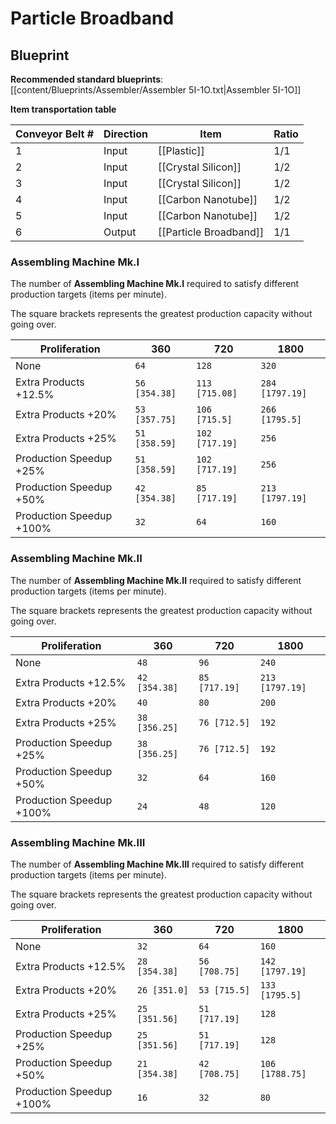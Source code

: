 # Particle Broadband

## Blueprint

**Recommended standard blueprints**: [[content/Blueprints/Assembler/Assembler 5I-1O.txt|Assembler 5I-1O]]

**Item transportation table**

| Conveyor Belt # | Direction | Item                   | Ratio |
| --------------- | --------- | ---------------------- | ----- |
| 1               | Input     | [[Plastic]]            | 1/1   |
| 2               | Input     | [[Crystal Silicon]]    | 1/2   |
| 3               | Input     | [[Crystal Silicon]]    | 1/2   |
| 4               | Input     | [[Carbon Nanotube]]    | 1/2   |
| 5               | Input     | [[Carbon Nanotube]]    | 1/2   |
| 6               | Output    | [[Particle Broadband]] | 1/1   |

### Assembling Machine Mk.I

The number of **Assembling Machine Mk.I** required to satisfy different production targets (items per minute).

The square brackets represents the greatest production capacity without going over.

| Proliferation            | 360           | 720            | 1800            |
| ------------------------ | ------------- | -------------- | --------------- |
| None                     | `64`          | `128`          | `320`           |
| Extra Products +12.5%    | `56 [354.38]` | `113 [715.08]` | `284 [1797.19]` |
| Extra Products +20%      | `53 [357.75]` | `106 [715.5]`  | `266 [1795.5]`  |
| Extra Products +25%      | `51 [358.59]` | `102 [717.19]` | `256`           |
| Production Speedup +25%  | `51 [358.59]` | `102 [717.19]` | `256`           |
| Production Speedup +50%  | `42 [354.38]` | `85 [717.19]`  | `213 [1797.19]` |
| Production Speedup +100% | `32`          | `64`           | `160`           |

### Assembling Machine Mk.II

The number of **Assembling Machine Mk.II** required to satisfy different production targets (items per minute).

The square brackets represents the greatest production capacity without going over.

| Proliferation            | 360           | 720           | 1800            |
| ------------------------ | ------------- | ------------- | --------------- |
| None                     | `48`          | `96`          | `240`           |
| Extra Products +12.5%    | `42 [354.38]` | `85 [717.19]` | `213 [1797.19]` |
| Extra Products +20%      | `40`          | `80`          | `200`           |
| Extra Products +25%      | `38 [356.25]` | `76 [712.5]`  | `192`           |
| Production Speedup +25%  | `38 [356.25]` | `76 [712.5]`  | `192`           |
| Production Speedup +50%  | `32`          | `64`          | `160`           |
| Production Speedup +100% | `24`          | `48`          | `120`           |

### Assembling Machine Mk.III

The number of **Assembling Machine Mk.III** required to satisfy different production targets (items per minute).

The square brackets represents the greatest production capacity without going over.

| Proliferation            | 360           | 720           | 1800            |
| ------------------------ | ------------- | ------------- | --------------- |
| None                     | `32`          | `64`          | `160`           |
| Extra Products +12.5%    | `28 [354.38]` | `56 [708.75]` | `142 [1797.19]` |
| Extra Products +20%      | `26 [351.0]`  | `53 [715.5]`  | `133 [1795.5]`  |
| Extra Products +25%      | `25 [351.56]` | `51 [717.19]` | `128`           |
| Production Speedup +25%  | `25 [351.56]` | `51 [717.19]` | `128`           |
| Production Speedup +50%  | `21 [354.38]` | `42 [708.75]` | `106 [1788.75]` |
| Production Speedup +100% | `16`          | `32`          | `80`            |
